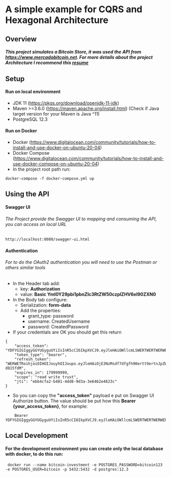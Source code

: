 # A simple example for CQRS and Hexagonal Architecture

## Overview
##### This project simulates a Bitcoin Store, it was used the API from https://www.mercadobitcoin.net. For more details about the project Architecture I recommend this [resume](https://herbertograca.com/2017/11/16/explicit-architecture-01-ddd-hexagonal-onion-clean-cqrs-how-i-put-it-all-together/#fundamental-blocks-of-the-system)

## Setup

#### Run on local environment

- JDK 11 (https://pkgs.org/download/openjdk-11-jdk)
- Maven >=3.6.0 (https://maven.apache.org/install.html) (Check if Java target version for your Maven is Java ^11)
- PostgreSQL 12.3

#### Run on Docker

- Docker (https://www.digitalocean.com/community/tutorials/how-to-install-and-use-docker-on-ubuntu-20-04)
- Docker Compose (https://www.digitalocean.com/community/tutorials/how-to-install-and-use-docker-compose-on-ubuntu-20-04)
- In the project root path run:
```
docker-compose -f docker-compose.yml up
```


## Using the API

####  Swagger UI

###### The Project provide the Swagger UI to mapping and consuming the API, you can access on local URL
```
http://localhost:8080/swagger-ui.html
```

#### Authentication
###### For to do the OAuth2 authentication you will need to use the Postman or others similar tools

- In the Header tab add: 
    - key: **Authorization**
    - value: **Basic Yml0Y29pbi1pbnZlc3RtZW50czplZHV6el90ZXN0**
- In the Body tab configure:
    - Serialization: **form-data**
    - Add the properties:
        - grant_type: password
        - username: CreatedUsername
        - password: CreatedPassword
- If your credentials are OK you should get this return
```
{
    "access_token": "YDFYGIGIggyGGYUGyguUYiIsInR5cCI6IkpXVCJ9.eyJleHAiOWllcmLSWERTWERTWERWERmU0NjIzYyIsImNsaWVudF9pZCI6ImJpdGNvaW4taW52ZERTI6WyJyZWERTEJdfQ.aV6oBLMzP7zERTERTERTblHHo5t9CtLp0",
    "token_type": "bearer",
    "refresh_token": "WERWETRoihjoiOIHOIJouyhOIJoupo.eyJleHAiOjE3NzMsdf7dfgfh90ertt9ertnJpZWxqYWNxdWllcm1lQGdtYWlsLmNvbSIsImp0aSdfg9870dfg09dfZi05NDM4LWE1NjJjZGVhZDI5MCIsImNsaWVudF9pZCI6ImJpdGNvaW4taW52ZXN0bWVudHMiLCJzY29wZSI6WyJyZWFkIiwid3JpdGUiLCJ0cnVzdCJdLCJhdGkiOiJlYmI0Y2ZhMi1iNDgxLTRkZDgtOWQzYS0zZTY0NjJlNDYyM2MifQ.hk7XB8u2AVAnlnflqzhrcjmUcHpbRliXEEk-d815fdM",
    "expires_in": 179999999,
    "scope": "read write trust",
    "jti": "ebb4cfa2-b481-4dd8-9d3a-3e6462e4623c"
}
```

- So you can copy the **"access_token"** payload e put on Swagger UI  Authorize button. The value should be put how this **Bearer {your_access_token}**, for example:
```
    Bearer YDFYGIGIggyGGYUGyguUYiIsInR5cCI6IkpXVCJ9.eyJleHAiOWllcmLSWERTWERTWERWERmU0NjIzYyIsImNsaWVudF9pZCI6ImJpdGNvaW4taW52ZERTI6WyJyZWERTEJdfQ.aV6oBLMzP7zERTERTERTblHHo5t9CtLp0
```

## Local Development

#### For the development environment you can create only the local database with docker, to do this run:
```
 docker run --name bitcoin-investment -e POSTGRES_PASSWORD=bitcoin123 -e POSTGRES_USER=bitcoin -p 5432:5432 -d postgres:12.3
```
